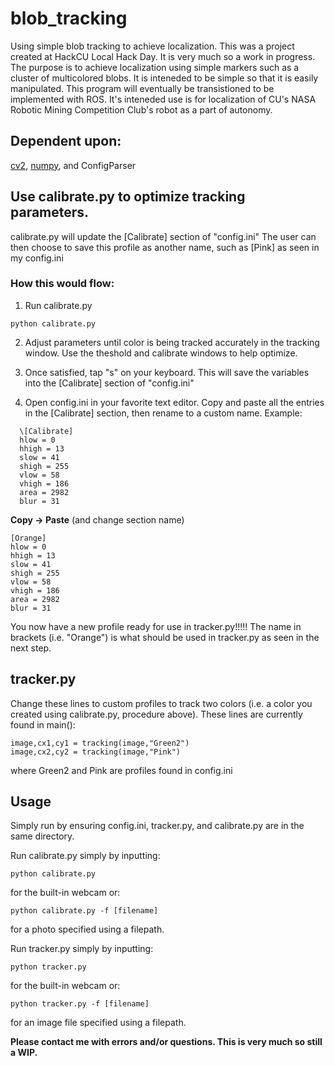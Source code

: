 # blob_tracking
Using simple blob tracking to achieve localization. This was a project created at HackCU Local Hack Day. It is very much so a work in progress. The purpose is to achieve localization using simple markers such as a cluster of multicolored blobs. It is inteneded to be simple so that it is easily manipulated. This program will eventually be transistioned to be implemented with ROS. It's inteneded use is for localization of CU's NASA Robotic Mining Competition Club's robot as a part of autonomy.

## Dependent upon:
[cv2](https://docs.opencv.org/2.4/doc/tutorials/introduction/linux_install/linux_install.html), [numpy](https://www.scipy.org/install.html), and ConfigParser

## Use calibrate.py to optimize tracking parameters. 
calibrate.py will update the \[Calibrate] section of "config.ini"
The user can then choose to save this profile as another name, such as \[Pink] as seen in my config.ini
### How this would flow:
1. Run calibrate.py
```
python calibrate.py
```
2. Adjust parameters until color is being tracked accurately in the tracking window. Use the theshold and calibrate windows to help optimize.

3. Once satisfied, tap "s" on your keyboard. This will save the variables into the \[Calibrate] section of "config.ini"

4. Open config.ini in your favorite text editor. Copy and paste all the entries in the \[Calibrate] section, then rename to a custom name. Example:
```
  \[Calibrate]
  hlow = 0
  hhigh = 13
  slow = 41
  shigh = 255
  vlow = 58
  vhigh = 186
  area = 2982
  blur = 31
  ```
  
  
**Copy -> Paste** (and change section name)


  ```
  [Orange]
  hlow = 0
  hhigh = 13
  slow = 41
  shigh = 255
  vlow = 58
  vhigh = 186
  area = 2982
  blur = 31
```


You now have a new profile ready for use in tracker.py!!!!! The name in brackets (i.e. "Orange") is what should be used in tracker.py as seen in the next step.


## tracker.py
Change these lines to custom profiles to track two colors (i.e. a color you created using calibrate.py, procedure above). These lines are currently found in main():
```
image,cx1,cy1 = tracking(image,"Green2")
image,cx2,cy2 = tracking(image,"Pink")
```
where Green2 and Pink are profiles found in config.ini

## Usage
Simply run by ensuring config.ini, tracker.py, and calibrate.py are in the same directory.

Run calibrate.py simply by inputting:
```
python calibrate.py
```
for the built-in webcam or:
```
python calibrate.py -f [filename]
```
for a photo specified using a filepath.


Run tracker.py simply by inputting:
```
python tracker.py
```
for the built-in webcam or:
```
python tracker.py -f [filename]
```
for an image file specified using a filepath.

**Please contact me with errors and/or questions. This is very much so still a WIP.**
